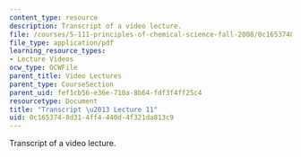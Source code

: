 ```yaml
---
content_type: resource
description: Transcript of a video lecture.
file: /courses/5-111-principles-of-chemical-science-fall-2008/0c1653748d314ff4440d4f321da813c9_5-111F08-L11.pdf
file_type: application/pdf
learning_resource_types:
- Lecture Videos
ocw_type: OCWFile
parent_title: Video Lectures
parent_type: CourseSection
parent_uid: fef1cb56-e36e-710a-8b64-fdf3f4ff25c4
resourcetype: Document
title: "Transcript \u2013 Lecture 11"
uid: 0c165374-8d31-4ff4-440d-4f321da813c9
---
```

Transcript of a video lecture.

